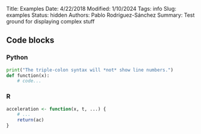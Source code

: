 Title: Examples
Date: 4/22/2018
Modified: 1/10/2024
Tags: info
Slug: examples
Status: hidden
Authors: Pablo Rodríguez-Sánchez
Summary: Test ground for displaying complex stuff

## Code blocks

### Python
```python
print("The triple-colon syntax will *not* show line numbers.")
def function(x):
    # code...
```

### R
```r
acceleration <- function(x, t, ...) {
    # ...
    return(ac)
}
```